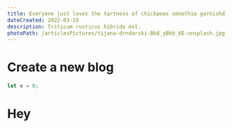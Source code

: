 ```yaml
---
title: Everyone just loves the tartness of chickpeas smoothie garnishd with thyme.
dateCreated: 2022-03-19
description: Triticum rusticus hibrida est.
photoPath: /articlesPictures/tijana-drndarski-Bb8_yBkb_6E-unsplash.jpg
---
```


# Create a new blog

```js
let v = 0;
```

# Hey 
